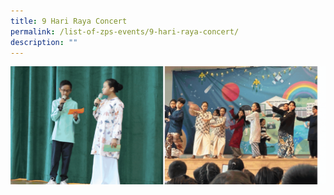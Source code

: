 ```yaml
---
title: 9 Hari Raya Concert
permalink: /list-of-zps-events/9-hari-raya-concert/
description: ""
---
```

![](/images/2023%20Events%20and%20Celebrations/2023%20hari%20raya%20concert.gif)